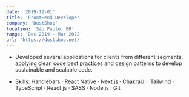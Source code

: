 ```yaml
---
date: '2019-12-01'
title: 'Front-end Developer'
company: 'DustShop'
location: 'São Paulo, BR'
range: 'Dec 2019 - Mar 2022'
url: 'https://dustshop.net/'
---
```


- Developed several applications for clients from different segments, applying clean code best practices and design patterns to develop sustainable and scalable code.

- Skills: Handlebars · React Native · Next.js · ChakraUI · Tailwind · TypeScript · React.js · SASS · Node.js · Git
